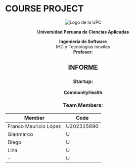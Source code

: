  # **COURSE PROJECT**

<p align="center">
  <img src="Imagenes/upc_logo.png" alt="Logo de la UPC" />
</p>

<p align="center"><strong>Universidad Peruana de Ciencias Aplicadas</strong></p>

<p align="center"><strong>Ingeniería de Software</strong><br>
IHC y Tecnologías moviles<br>
<strong>Profesor:</strong> </p>

<h2 align="center">INFORME</h2>

<h3 align="center">Startup:</h3>
<p align="center"><strong>CommunityHealth</strong></p>

<h3 align="center">Team Members:</h3>

<div align="center">

| **Member**                           | **Code**     |
|--------------------------------------|--------------|
|Franco Mauricio López | U202315890 |
|Gianmarco | U |
|Diego | U |
|Lina | U |
|-| U |

</div>
